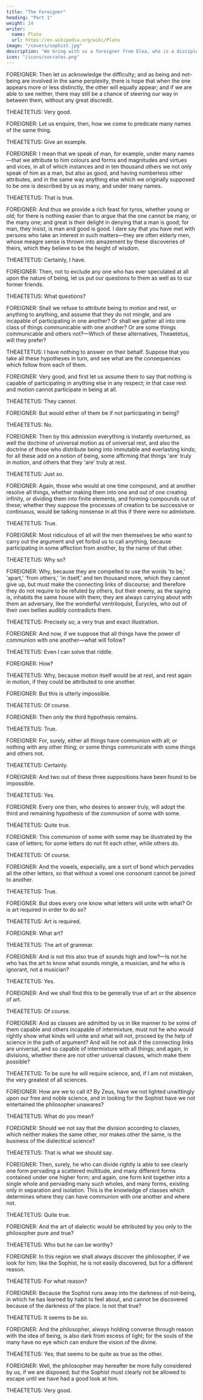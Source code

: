 ```yaml
---
title: "The Foreigner"
heading: "Part 1"
weight: 24
writer:
  name: Plato
  url: https://en.wikipedia.org/wiki/Plato
image: "/covers/sophist.jpg"
description: "We bring with us a foreigner from Elea, who is a disciple of Parmenides and Zeno, and a true philosopher"
icon: "/icons/socrates.png"
---
```





FOREIGNER: Then let us acknowledge the difficulty; and as being and not-being are involved in the same perplexity, there is hope that when the one appears more or less distinctly, the other will equally appear; and if we are able to see neither, there may still be a chance of steering our way in between them, without any great discredit.

THEAETETUS: Very good.

FOREIGNER: Let us enquire, then, how we come to predicate many names of the same thing.

THEAETETUS: Give an example.

FOREIGNER: I mean that we speak of man, for example, under many names—that we attribute to him colours and forms and magnitudes and virtues and vices, in all of which instances and in ten thousand others we not only speak of him as a man, but also as good, and having numberless other attributes, and in the same way anything else which we originally supposed to be one is described by us as many, and under many names.

THEAETETUS: That is true.

FOREIGNER: And thus we provide a rich feast for tyros, whether young or old; for there is nothing easier than to argue that the one cannot be many, or the many one; and great is their delight in denying that a man is good; for man, they insist, is man and good is good. I dare say that you have met with persons who take an interest in such matters—they are often elderly men, whose meagre sense is thrown into amazement by these discoveries of theirs, which they believe to be the height of wisdom.

THEAETETUS: Certainly, I have.

FOREIGNER: Then, not to exclude any one who has ever speculated at all upon the nature of being, let us put our questions to them as well as to our former friends.

THEAETETUS: What questions?

FOREIGNER: Shall we refuse to attribute being to motion and rest, or anything to anything, and assume that they do not mingle, and are incapable of participating in one another? Or shall we gather all into one class of things communicable with one another? Or are some things communicable and others not?—Which of these alternatives, Theaetetus, will they prefer?

THEAETETUS: I have nothing to answer on their behalf. Suppose that you take all these hypotheses in turn, and see what are the consequences which follow from each of them.

FOREIGNER: Very good, and first let us assume them to say that nothing is capable of participating in anything else in any respect; in that case rest and motion cannot participate in being at all.

THEAETETUS: They cannot.

FOREIGNER: But would either of them be if not participating in being?

THEAETETUS: No.

FOREIGNER: Then by this admission everything is instantly overturned, as well the doctrine of universal motion as of universal rest, and also the doctrine of those who distribute being into immutable and everlasting kinds; for all these add on a notion of being, some affirming that things 'are' truly in motion, and others that they 'are' truly at rest.

THEAETETUS: Just so.

FOREIGNER: Again, those who would at one time compound, and at another resolve all things, whether making them into one and out of one creating infinity, or dividing them into finite elements, and forming compounds out of these; whether they suppose the processes of creation to be successive or continuous, would be talking nonsense in all this if there were no admixture.

THEAETETUS: True.

FOREIGNER: Most ridiculous of all will the men themselves be who want to carry out the argument and yet forbid us to call anything, because participating in some affection from another, by the name of that other.

THEAETETUS: Why so?

FOREIGNER: Why, because they are compelled to use the words 'to be,' 'apart,' 'from others,' 'in itself,' and ten thousand more, which they cannot give up, but must make the connecting links of discourse; and therefore they do not require to be refuted by others, but their enemy, as the saying is, inhabits the same house with them; they are always carrying about with them an adversary, like the wonderful ventriloquist, Eurycles, who out of their own bellies audibly contradicts them.

THEAETETUS: Precisely so; a very true and exact illustration.

FOREIGNER: And now, if we suppose that all things have the power of communion with one another—what will follow?

THEAETETUS: Even I can solve that riddle.

FOREIGNER: How?

THEAETETUS: Why, because motion itself would be at rest, and rest again in motion, if they could be attributed to one another.

FOREIGNER: But this is utterly impossible.

THEAETETUS: Of course.

FOREIGNER: Then only the third hypothesis remains.

THEAETETUS: True.

FOREIGNER: For, surely, either all things have communion with all; or nothing with any other thing; or some things communicate with some things and others not.

THEAETETUS: Certainly.

FOREIGNER: And two out of these three suppositions have been found to be impossible.

THEAETETUS: Yes.

FOREIGNER: Every one then, who desires to answer truly, will adopt the third and remaining hypothesis of the communion of some with some.

THEAETETUS: Quite true.

FOREIGNER: This communion of some with some may be illustrated by the case of letters; for some letters do not fit each other, while others do.

THEAETETUS: Of course.

FOREIGNER: And the vowels, especially, are a sort of bond which pervades all the other letters, so that without a vowel one consonant cannot be joined to another.

THEAETETUS: True.

FOREIGNER: But does every one know what letters will unite with what? Or is art required in order to do so?

THEAETETUS: Art is required.

FOREIGNER: What art?

THEAETETUS: The art of grammar.

FOREIGNER: And is not this also true of sounds high and low?—Is not he who has the art to know what sounds mingle, a musician, and he who is ignorant, not a musician?

THEAETETUS: Yes.

FOREIGNER: And we shall find this to be generally true of art or the absence of art.

THEAETETUS: Of course.

FOREIGNER: And as classes are admitted by us in like manner to be some of them capable and others incapable of intermixture, must not he who would rightly show what kinds will unite and what will not, proceed by the help of science in the path of argument? And will he not ask if the connecting links are universal, and so capable of intermixture with all things; and again, in divisions, whether there are not other universal classes, which make them possible?

THEAETETUS: To be sure he will require science, and, if I am not mistaken, the very greatest of all sciences.

FOREIGNER: How are we to call it? By Zeus, have we not lighted unwittingly upon our free and noble science, and in looking for the Sophist have we not entertained the philosopher unawares?

THEAETETUS: What do you mean?

FOREIGNER: Should we not say that the division according to classes, which neither makes the same other, nor makes other the same, is the business of the dialectical science?

THEAETETUS: That is what we should say.

FOREIGNER: Then, surely, he who can divide rightly is able to see clearly one form pervading a scattered multitude, and many different forms contained under one higher form; and again, one form knit together into a single whole and pervading many such wholes, and many forms, existing only in separation and isolation. This is the knowledge of classes which determines where they can have communion with one another and where not.

THEAETETUS: Quite true.

FOREIGNER: And the art of dialectic would be attributed by you only to the philosopher pure and true?

THEAETETUS: Who but he can be worthy?

FOREIGNER: In this region we shall always discover the philosopher, if we look for him; like the Sophist, he is not easily discovered, but for a different reason.

THEAETETUS: For what reason?

FOREIGNER: Because the Sophist runs away into the darkness of not-being, in which he has learned by habit to feel about, and cannot be discovered because of the darkness of the place. Is not that true?

THEAETETUS: It seems to be so.

FOREIGNER: And the philosopher, always holding converse through reason with the idea of being, is also dark from excess of light; for the souls of the many have no eye which can endure the vision of the divine.

THEAETETUS: Yes; that seems to be quite as true as the other.

FOREIGNER: Well, the philosopher may hereafter be more fully considered by us, if we are disposed; but the Sophist must clearly not be allowed to escape until we have had a good look at him.

THEAETETUS: Very good.
